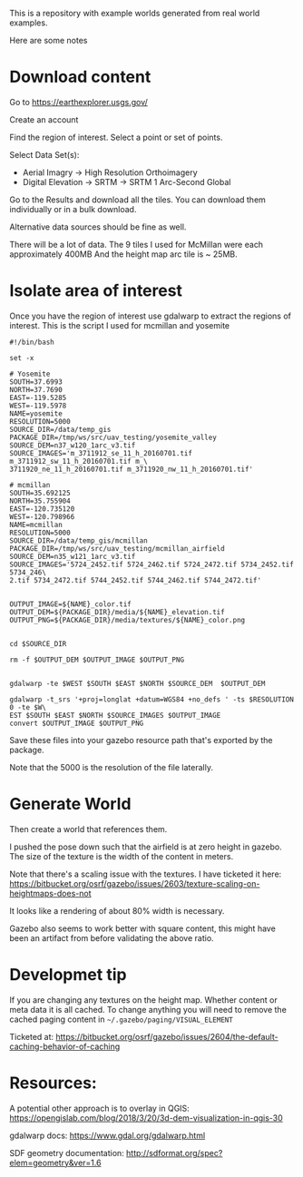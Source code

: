 This is a repository with example worlds generated from real world examples.

Here are some notes 


# Download content

Go to 
https://earthexplorer.usgs.gov/

Create an account

Find the region of interest. Select a point or set of points.


Select Data Set(s):

 * Aerial Imagry -> High Resolution Orthoimagery
 * Digital Elevation -> SRTM -> SRTM 1 Arc-Second Global

Go to the Results and download all the tiles.
You can download them individually or in a bulk download.

Alternative data sources should be fine as well.

There will be a lot of data.
The 9 tiles I used for McMillan were each approximately 400MB
And the height map arc tile is ~ 25MB.


# Isolate area of interest

Once you have the region of interest use gdalwarp to extract the regions of interest.
This is the script I used for mcmillan and yosemite


    #!/bin/bash                                                                     

    set -x

    # Yosemite                                                                      
    SOUTH=37.6993
    NORTH=37.7690
    EAST=-119.5285
    WEST=-119.5978
    NAME=yosemite
    RESOLUTION=5000
    SOURCE_DIR=/data/temp_gis
    PACKAGE_DIR=/tmp/ws/src/uav_testing/yosemite_valley
    SOURCE_DEM=n37_w120_1arc_v3.tif
    SOURCE_IMAGES='m_3711912_se_11_h_20160701.tif m_3711912_sw_11_h_20160701.tif m_\
    3711920_ne_11_h_20160701.tif m_3711920_nw_11_h_20160701.tif'

    # mcmillan                                                                      
    SOUTH=35.692125
    NORTH=35.755904
    EAST=-120.735120
    WEST=-120.798966
    NAME=mcmillan
    RESOLUTION=5000
    SOURCE_DIR=/data/temp_gis/mcmillan
    PACKAGE_DIR=/tmp/ws/src/uav_testing/mcmillan_airfield
    SOURCE_DEM=n35_w121_1arc_v3.tif
    SOURCE_IMAGES='5724_2452.tif 5724_2462.tif 5724_2472.tif 5734_2452.tif 5734_246\
    2.tif 5734_2472.tif 5744_2452.tif 5744_2462.tif 5744_2472.tif'


    OUTPUT_IMAGE=${NAME}_color.tif
    OUTPUT_DEM=${PACKAGE_DIR}/media/${NAME}_elevation.tif
    OUTPUT_PNG=${PACKAGE_DIR}/media/textures/${NAME}_color.png


    cd $SOURCE_DIR

    rm -f $OUTPUT_DEM $OUTPUT_IMAGE $OUTPUT_PNG


    gdalwarp -te $WEST $SOUTH $EAST $NORTH $SOURCE_DEM  $OUTPUT_DEM

    gdalwarp -t_srs '+proj=longlat +datum=WGS84 +no_defs ' -ts $RESOLUTION 0 -te $W\
    EST $SOUTH $EAST $NORTH $SOURCE_IMAGES $OUTPUT_IMAGE
    convert $OUTPUT_IMAGE $OUTPUT_PNG



Save these files into your gazebo resource path that's exported by the package.

Note that the 5000 is the resolution of the file laterally.

# Generate World

Then create a world that references them.

I pushed the pose down such that the airfield is at zero height in gazebo.
The size of the texture is the width of the content in meters.

Note that there's a scaling issue with the textures. I have ticketed it here: https://bitbucket.org/osrf/gazebo/issues/2603/texture-scaling-on-heightmaps-does-not

It looks like a rendering of about 80% width is necessary.


Gazebo also seems to work better with square content, this might have been an artifact from before validating the above ratio.

# Developmet tip

If you are changing any textures on the height map.
Whether content or meta data it is all cached.
To change anything you will need to remove the cached paging content in `~/.gazebo/paging/VISUAL_ELEMENT`

Ticketed at: https://bitbucket.org/osrf/gazebo/issues/2604/the-default-caching-behavior-of-caching



# Resources:

A potential other approach is to overlay in QGIS: https://opengislab.com/blog/2018/3/20/3d-dem-visualization-in-qgis-30

gdalwarp docs: https://www.gdal.org/gdalwarp.html

SDF geometry documentation: http://sdformat.org/spec?elem=geometry&ver=1.6

